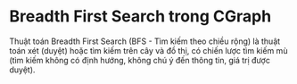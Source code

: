 # Breadth First Search trong CGraph
Thuật toán Breadth First Search (BFS - Tìm kiếm theo chiều rộng) là thuật toán xét (duyệt) hoặc tìm kiếm trên cây và đồ thị, có chiến lược tìm kiếm mù (tìm kiếm không có định hướng, không chú ý đến thông tin, giá trị được duyệt).
